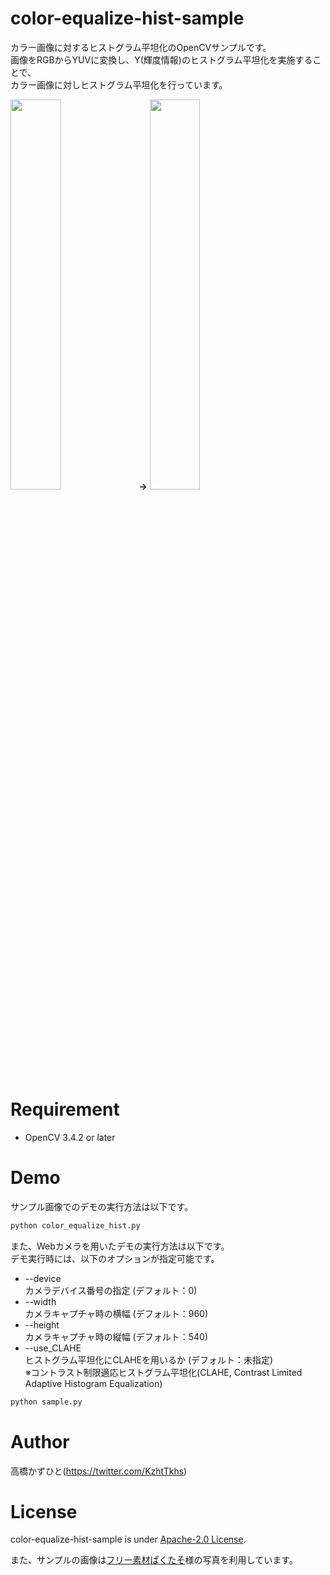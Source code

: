 # color-equalize-hist-sample
カラー画像に対するヒストグラム平坦化のOpenCVサンプルです。<br>
画像をRGBからYUVに変換し、Y(輝度情報)のヒストグラム平坦化を実施することで、<br>カラー画像に対しヒストグラム平坦化を行っています。

<img src="https://user-images.githubusercontent.com/37477845/105632740-35778f80-5e98-11eb-839f-27bf13b5091c.png" width="40%"> <b>→</b> <img src="https://user-images.githubusercontent.com/37477845/105632746-390b1680-5e98-11eb-841e-daf68ee5ce06.png" width="40%">

# Requirement 
* OpenCV 3.4.2 or later

# Demo
サンプル画像でのデモの実行方法は以下です。
```bash
python color_equalize_hist.py
```

また、Webカメラを用いたデモの実行方法は以下です。<br>
デモ実行時には、以下のオプションが指定可能です。
* --device<br>カメラデバイス番号の指定 (デフォルト：0)
* --width<br>カメラキャプチャ時の横幅 (デフォルト：960)
* --height<br>カメラキャプチャ時の縦幅 (デフォルト：540)
* --use_CLAHE<br>ヒストグラム平坦化にCLAHEを用いるか (デフォルト：未指定)<br>※コントラスト制限適応ヒストグラム平坦化(CLAHE, Contrast Limited Adaptive Histogram Equalization)
```bash
python sample.py
```

# Author
高橋かずひと(https://twitter.com/KzhtTkhs)
 
# License 
color-equalize-hist-sample is under [Apache-2.0 License](LICENSE).

また、サンプルの画像は[フリー素材ぱくたそ](https://www.pakutaso.com)様の写真を利用しています。
